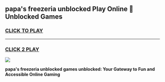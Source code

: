 
## papa's freezeria unblocked Play Online 👋 Unblocked Games
<h3>
<a href="https://premium.freeplayer.one?title=papa's_freezeria_unblocked&ref=19F">CLICK TO PLAY</a></h3>
<hr>

<h3>
<a href="https://premium.freeplayer.one?title=papa's_freezeria_unblocked&ref=19F">CLICK 2 PLAY</a>
  
</h3>

<a href="https://premium.freeplayer.one?title=papa's_freezeria_unblocked&ref=19F"><img src="https://clearcache.store/games.png"></a>


**papa's freezeria unblocked games unblocked: Your Gateway to Fun and Accessible Online Gaming**
